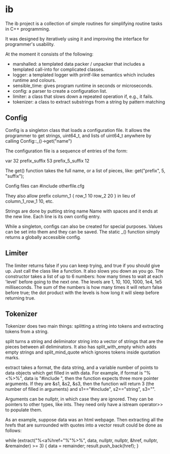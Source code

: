# ib
The ib project is a collection of simple routines for simplifying routine tasks
in C++ programming.

It was designed by iteratively using it and improving the
interface for programmer's usability.

At the moment it consists of the following:

- marshalled: a templated data packer / unpacker that includes a templated
call-into for complicated classes.
- logger: a templated logger with printf-like semantics which includes runtime
and colours.
- sensible_time: gives program runtime in seconds or microseconds.
- config: a parser to create a configuration list.
- limiter: a class that slows down a repeated operation if, e.g., it fails.
- tokenizer: a class to extract substrings from a string by pattern matching

## Config

Config is a singleton class that loads a configuration file. It allows the
programmer to get strings, uint64_t, and lists of uint64_t anywhere by calling
Config::_()->get("name")

The configuration file is a sequence of entries of the form:

var 32
prefix_suffix 53
prefix_5_suffix 12

The get() function takes the full name, or a list of pieces, like: get("prefix",
5, "suffix");

Config files can #include otherfile.cfg

They also allow
   prefix column_1 {
	   row_1 10
	   row_2 20
  } 
in lieu of column_1_row_1 10, etc.

Strings are done by putting
   string name Name with spaces
and it ends at the new line. Each line is its own config entry.

While a singleton, configs can also be created for special purposes. Values can
be set into them and they can be saved. The static _() function simply returns a
globally accessible config.



## Limiter

The limiter returns false if you can keep trying, and true if you should give
up. Just call the class like a function. It also slows you down as you go.
The constructor takes a list of up to 6 numbers: how many times to wait at each
'level' before going to the next one. The levels are 1, 10, 100, 1000, 1e4, 1e5
milliseconds. The sum of the numbers is how many times it will return false
before true; the dot product with the levels is how long it will sleep before
returning true.

## Tokenizer

Tokenizer does two main things: splitting a string into tokens and extracting
tokens from a string.

split turns a string and deliminator string into a vector of strings that are
the pieces between all deliminators. It also has split_with_empty which adds
empty strings and split_mind_quote which ignores tokens inside quotation marks.

extract takes a format, the data string, and a variable number of points to data
objects which get filled in with data. For example, if format is
"%<%>%", data is "#include <string>", then the function expects three more
pointer arguments. If they are &s1, &s2, &s3, then the function will return 3
(the number of filled in arguments) and s1=="#include", s2=="string", s3="".

Arguments can be nullptr, in which case they are ignored. They can be pointers
to other types, like ints. They need only have a istream operator>> to populate
them.

As an example, suppose data was an html webpage. Then extracting all the hrefs
that are surrounded with quotes into a vector<string> result could be done as follows:

while (extract("%<a%href="%"%>%", data, nullptr, nullptr, &href, nullptr, &remainder) >= 3) {
	data = remainder;
	result.push_back(href);
}

